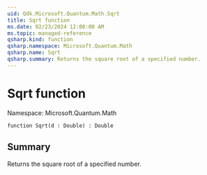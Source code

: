 ```yaml
---
uid: Qdk.Microsoft.Quantum.Math.Sqrt
title: Sqrt function
ms.date: 02/23/2024 12:00:00 AM
ms.topic: managed-reference
qsharp.kind: function
qsharp.namespace: Microsoft.Quantum.Math
qsharp.name: Sqrt
qsharp.summary: Returns the square root of a specified number.
---
```


# Sqrt function

Namespace: Microsoft.Quantum.Math

```qsharp
function Sqrt(d : Double) : Double
```

## Summary
Returns the square root of a specified number.
